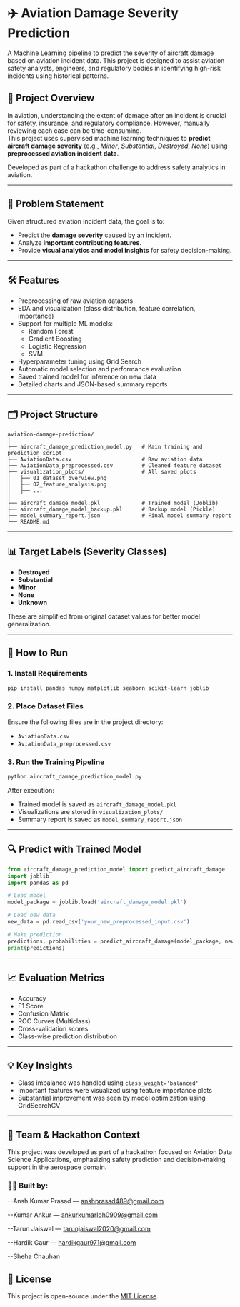 # ✈️ Aviation Damage Severity Prediction

A Machine Learning pipeline to predict the severity of aircraft damage based on aviation incident data. This project is designed to assist aviation safety analysts, engineers, and regulatory bodies in identifying high-risk incidents using historical patterns.

## 📌 Project Overview

In aviation, understanding the extent of damage after an incident is crucial for safety, insurance, and regulatory compliance. However, manually reviewing each case can be time-consuming.  
This project uses supervised machine learning techniques to **predict aircraft damage severity** (e.g., *Minor*, *Substantial*, *Destroyed*, *None*) using **preprocessed aviation incident data**.

Developed as part of a hackathon challenge to address safety analytics in aviation.

---

## 🧠 Problem Statement

Given structured aviation incident data, the goal is to:
- Predict the **damage severity** caused by an incident.
- Analyze **important contributing features**.
- Provide **visual analytics and model insights** for safety decision-making.

---

## 🛠️ Features

- Preprocessing of raw aviation datasets
- EDA and visualization (class distribution, feature correlation, importance)
- Support for multiple ML models:
  - Random Forest
  - Gradient Boosting
  - Logistic Regression
  - SVM
- Hyperparameter tuning using Grid Search
- Automatic model selection and performance evaluation
- Saved trained model for inference on new data
- Detailed charts and JSON-based summary reports

---

## 🗂️ Project Structure

```
aviation-damage-prediction/
│
├── aircraft_damage_prediction_model.py   # Main training and prediction script
├── AviationData.csv                      # Raw aviation data
├── AviationData_preprocessed.csv         # Cleaned feature dataset
├── visualization_plots/                  # All saved plots
│   ├── 01_dataset_overview.png
│   ├── 02_feature_analysis.png
│   ├── ...
│
├── aircraft_damage_model.pkl             # Trained model (Joblib)
├── aircraft_damage_model_backup.pkl      # Backup model (Pickle)
├── model_summary_report.json             # Final model summary report
└── README.md
```

---

## 📊 Target Labels (Severity Classes)

- **Destroyed**
- **Substantial**
- **Minor**
- **None**
- **Unknown**

These are simplified from original dataset values for better model generalization.

---

## 🚀 How to Run

### 1. Install Requirements

```bash
pip install pandas numpy matplotlib seaborn scikit-learn joblib
```

### 2. Place Dataset Files

Ensure the following files are in the project directory:
- `AviationData.csv`
- `AviationData_preprocessed.csv`

### 3. Run the Training Pipeline

```bash
python aircraft_damage_prediction_model.py
```

After execution:
- Trained model is saved as `aircraft_damage_model.pkl`
- Visualizations are stored in `visualization_plots/`
- Summary report is saved as `model_summary_report.json`

---

## 🔍 Predict with Trained Model

```python
from aircraft_damage_prediction_model import predict_aircraft_damage
import joblib
import pandas as pd

# Load model
model_package = joblib.load('aircraft_damage_model.pkl')

# Load new data
new_data = pd.read_csv('your_new_preprocessed_input.csv')

# Make prediction
predictions, probabilities = predict_aircraft_damage(model_package, new_data)
print(predictions)
```

---

## 📈 Evaluation Metrics

- Accuracy
- F1 Score
- Confusion Matrix
- ROC Curves (Multiclass)
- Cross-validation scores
- Class-wise prediction distribution

---

## 💡 Key Insights

- Class imbalance was handled using `class_weight='balanced'`
- Important features were visualized using feature importance plots
- Substantial improvement was seen by model optimization using GridSearchCV

---

## 🤝 Team & Hackathon Context
This project was developed as part of a hackathon focused on Aviation Data Science Applications, emphasizing safety prediction and decision-making support in the aerospace domain.

### 👨‍💻 Built by:
--Ansh Kumar Prasad — anshprasad489@gmail.com

--Kumar Ankur — ankurkumarloh0909@gmail.com

--Tarun Jaiswal — tarunjaiswal2020@gmail.com

--Hardik Gaur — hardikgaur971@gmail.com

--Sheha Chauhan

## 📜 License

This project is open-source under the [MIT License](LICENSE).
